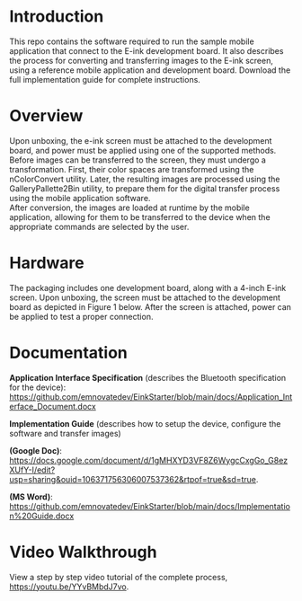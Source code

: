 # Introduction 
This repo contains the software required to run the sample mobile application that connect to the E-ink development board.   It also describes the process for converting and transferring images to the E-ink screen, using a reference mobile application and development board.   Download the full implementation guide for complete instructions.

# Overview
Upon unboxing, the e-ink screen must be attached to the development board, and power must be applied using one of the supported methods.
Before images can be transferred to the screen, they must undergo a transformation.  First, their color spaces are transformed using the nColorConvert utility.  Later, the resulting images are processed using the GalleryPallette2Bin utility, to prepare them for the digital transfer process using the mobile application software.   
After conversion, the images are loaded at runtime by the mobile application, allowing for them to be transferred to the device when the appropriate commands are selected by the user.

# Hardware 
The packaging includes one development board, along with a 4-inch E-ink screen.  Upon unboxing, the screen must be attached to the development board as depicted in Figure 1 below.  After the screen is attached, power can be applied to test a proper connection.

# Documentation 
**Application Interface Specification** (describes the Bluetooth specification for the device): https://github.com/emnovatedev/EinkStarter/blob/main/docs/Application_Interface_Document.docx

**Implementation Guide** (describes how to setup the device, configure the software and transfer images)

**(Google Doc)**: https://docs.google.com/document/d/1gMHXYD3VF8Z6WygcCxgGo_G8ezXUfY-I/edit?usp=sharing&ouid=106371756306007537362&rtpof=true&sd=true.

**(MS Word)**: https://github.com/emnovatedev/EinkStarter/blob/main/docs/Implementation%20Guide.docx 

# Video Walkthrough 
View a step by step video tutorial of the complete process, https://youtu.be/YYvBMbdJ7vo.
